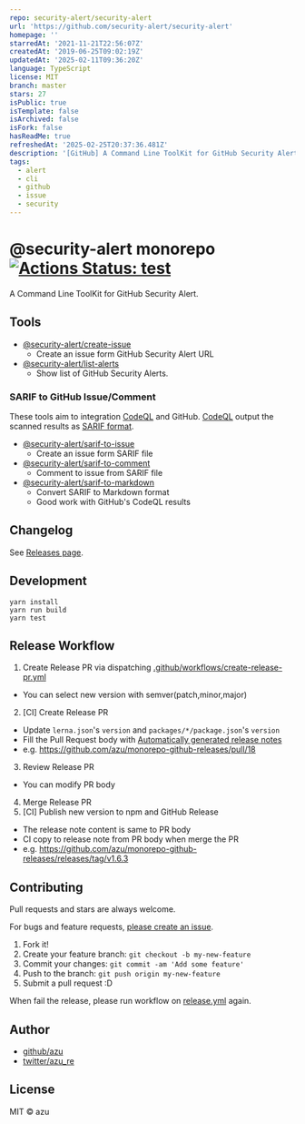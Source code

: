 ```yaml
---
repo: security-alert/security-alert
url: 'https://github.com/security-alert/security-alert'
homepage: ''
starredAt: '2021-11-21T22:56:07Z'
createdAt: '2019-06-25T09:02:19Z'
updatedAt: '2025-02-11T09:36:20Z'
language: TypeScript
license: MIT
branch: master
stars: 27
isPublic: true
isTemplate: false
isArchived: false
isFork: false
hasReadMe: true
refreshedAt: '2025-02-25T20:37:36.481Z'
description: '[GitHub] A Command Line ToolKit for GitHub Security Alert.'
tags:
  - alert
  - cli
  - github
  - issue
  - security
---
```


# @security-alert monorepo [![Actions Status: test](https://github.com/security-alert/security-alert/workflows/test/badge.svg)](https://github.com/security-alert/security-alert/actions?query=workflow%3A"test")

A Command Line ToolKit for GitHub Security Alert.

## Tools

- [@security-alert/create-issue](packages/create-issue)
    - Create an issue form GitHub Security Alert URL
- [@security-alert/list-alerts](packages/list-alerts)
    - Show list of GitHub Security Alerts.

### SARIF to GitHub Issue/Comment

These tools aim to integration [CodeQL](https://securitylab.github.com/tools/codeql) and GitHub.
[CodeQL](https://securitylab.github.com/tools/codeql) output the scanned results as [SARIF format](https://help.semmle.com/codeql/codeql-cli/reference/sarif-overview.html).

- [@security-alert/sarif-to-issue](packages/sarif-to-issue)
    - Create an issue form SARIF file
- [@security-alert/sarif-to-comment](packages/sarif-to-comment)
    - Comment to issue from SARIF file
- [@security-alert/sarif-to-markdown](packages/sarif-to-markdown)
    - Convert SARIF to Markdown format
    - Good work with GitHub's CodeQL results

## Changelog

See [Releases page](https://github.com/security-alert/create-security-alert-issue/releases).

## Development

    yarn install
    yarn run build
    yarn test
    
## Release Workflow

1. Create Release PR via dispatching [.github/workflows/create-release-pr.yml](https://github.com/security-alert/security-alert/actions/workflows/create-release-pr.yml)
  - You can select new version with semver(patch,minor,major)
2. [CI] Create Release PR
  - Update `lerna.json`'s `version` and `packages/*/package.json`'s `version`
  - Fill the Pull Request body with [Automatically generated release notes](https://docs.github.com/en/repositories/releasing-projects-on-github/automatically-generated-release-notes)
  - e.g. https://github.com/azu/monorepo-github-releases/pull/18
3. Review Release PR
  - You can modify PR body
4. Merge Release PR
5. [CI] Publish new version to npm and GitHub Release
  - The release note content is same to PR body
  - CI copy to release note from PR body when merge the PR
  - e.g. https://github.com/azu/monorepo-github-releases/releases/tag/v1.6.3

## Contributing

Pull requests and stars are always welcome.

For bugs and feature requests, [please create an issue](https://github.com/security-alert/create-security-alert-issue/issues).

1. Fork it!
2. Create your feature branch: `git checkout -b my-new-feature`
3. Commit your changes: `git commit -am 'Add some feature'`
4. Push to the branch: `git push origin my-new-feature`
5. Submit a pull request :D

When fail the release, please run workflow on [release.yml](https://github.com/security-alert/security-alert/actions/workflows/release.yml) again.

## Author

- [github/azu](https://github.com/azu)
- [twitter/azu_re](https://twitter.com/azu_re)

## License

MIT © azu
